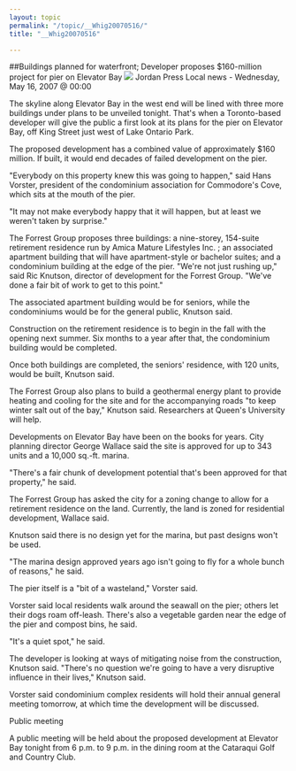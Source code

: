 ```yaml
---
layout: topic
permalink: "/topic/__Whig20070516/"
title: "__Whig20070516"

---
```


##Buildings planned for waterfront; Developer proposes $160-million project for pier on Elevator Bay
<img src="http://K7Waterfront.org/Images/Whig20070516.jpg" class="floatright">
Jordan Press
Local news - Wednesday, May 16, 2007 @ 00:00

The skyline along Elevator Bay in the west end will be lined with three more buildings under plans to be unveiled tonight. That's when a Toronto-based developer will give the public a first look at its plans for the pier on Elevator Bay, off King Street just west of Lake Ontario Park.

The proposed development has a combined value of approximately $160 million. If built, it would end decades of failed development on the pier.

"Everybody on this property knew this was going to happen," said Hans Vorster, president of the condominium association for Commodore's Cove, which sits at the mouth of the pier.

"It may not make everybody happy that it will happen, but at least we weren't taken by surprise."

The Forrest Group proposes three buildings: a nine-storey, 154-suite retirement residence run by Amica Mature Lifestyles Inc.
; an associated apartment building that will have apartment-style or bachelor suites; and a condominium building at the edge of the pier. "We're not just rushing up," said Ric Knutson, director of development for the Forrest Group. "We've done a fair bit of work to get to this point."

The associated apartment building would be for seniors, while the condominiums would be for the general public, Knutson said.

Construction on the retirement residence is to begin in the fall with the opening next summer. Six months to a year after that, the condominium building would be completed.

Once both buildings are completed, the seniors' residence, with 120 units, would be built, Knutson said.

The Forrest Group also plans to build a geothermal energy plant to provide heating and cooling for the site and for the accompanying roads "to keep winter salt out of the bay," Knutson said. Researchers at Queen's University will help.

Developments on Elevator Bay have been on the books for years. City planning director George Wallace said the site is approved for up to 343 units and a 10,000 sq.-ft. marina.

"There's a fair chunk of development potential that's been approved for that property," he said.

The Forrest Group has asked the city for a zoning change to allow for a retirement residence on the land. Currently, the land is zoned for residential development, Wallace said.

Knutson said there is no design yet for the marina, but past designs won't be used.

"The marina design approved years ago isn't going to fly for a whole bunch of reasons," he said.

The pier itself is a "bit of a wasteland," Vorster said.

Vorster said local residents walk around the seawall on the pier; others let their dogs roam off-leash. There's also a vegetable garden near the edge of the pier and compost bins, he said.

"It's a quiet spot," he said.

The developer is looking at ways of mitigating noise from the construction, Knutson said. "There's no question we're going to have a very disruptive influence in their lives," Knutson said.

Vorster said condominium complex residents will hold their annual general meeting tomorrow, at which time the development will be discussed.

Public meeting

A public meeting will be held about the proposed development at Elevator Bay tonight from 6 p.m. to 9 p.m. in the dining room at the Cataraqui Golf and Country Club.

